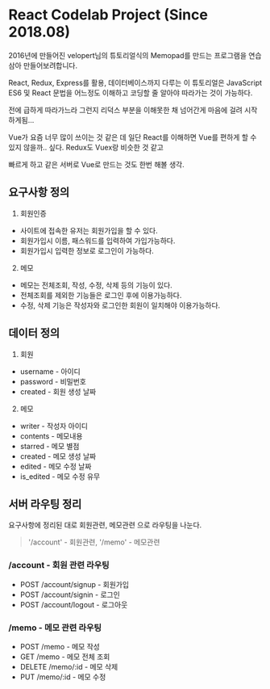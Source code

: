 # React Codelab Project (Since 2018.08)

2016년에 만들어진 velopert님의 튜토리얼식의 Memopad를 만드는 프로그램을 연습삼아 만들어보려합니다.

React, Redux, Express를 활용, 데이터베이스까지 다루는 이 튜토리얼은 JavaScript ES6 및 React 문법을 어느정도 이해하고 코딩할 줄 알아야 따라가는 것이 가능하다.

전에 급하게 따라가느라 그런지 리덕스 부분을 이해못한 채 넘어간게 마음에 걸려 시작하게됨...

Vue가 요즘 너무 많이 쓰이는 것 같은 데 일단 React를 이해하면 Vue를 편하게 할 수 있지 않을까.. 싶다. Redux도 Vuex랑 비슷한 것 같고

빠르게 하고 같은 서버로 Vue로 만드는 것도 한번 해볼 생각.

## 요구사항 정의

1. 회원인증

- 사이트에 접속한 유저는 회원가입을 할 수 있다.
- 회원가입시 이름, 패스워드를 입력하여 가입가능하다.
- 회원가입시 입력한 정보로 로그인이 가능하다.

2. 메모

- 메모는 전체조회, 작성, 수정, 삭제 등의 기능이 있다.
- 전체조회를 제외한 기능들은 로그인 후에 이용가능하다.
- 수정, 삭제 기능은 작성자와 로그인한 회원이 일치해야 이용가능하다.

## 데이터 정의

1. 회원

- username - 아이디
- password - 비밀번호
- created - 회원 생성 날짜

2. 메모

- writer - 작성자 아이디
- contents - 메모내용
- starred - 메모 별점
- created - 메모 생성 날짜
- edited - 메모 수정 날짜
- is_edited - 메모 수정 유무

## 서버 라우팅 정리

요구사항에 정리된 대로 회원관련, 메모관련 으로 라우팅을 나눈다.

> '/account' - 회원관련, '/memo' - 메모관련

### /account - 회원 관련 라우팅

- POST /account/signup - 회원가입
- POST /account/signin - 로그인
- POST /account/logout - 로그아웃

### /memo - 메모 관련 라우팅

- POST /memo - 메모 작성
- GET /memo - 메모 전체 조회
- DELETE /memo/:id - 메모 삭제
- PUT /memo/:id - 메모 수정
